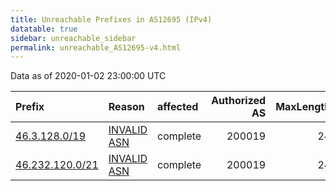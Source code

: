 ```yaml
---
title: Unreachable Prefixes in AS12695 (IPv4)
datatable: true
sidebar: unreachable_sidebar
permalink: unreachable_AS12695-v4.html
---
```


Data as of 2020-01-02 23:00:00 UTC


<div class="datatable-begin"></div>

| Prefix                                                   | Reason                                                                                                 | affected   |   Authorized AS |   MaxLength | Anchor                                         |   unreachable /24s |
|:---------------------------------------------------------|:-------------------------------------------------------------------------------------------------------|:-----------|----------------:|------------:|:-----------------------------------------------|-------------------:|
| [46.3.128.0/19](https://stat.ripe.net/46.3.128.0/19)     | [INVALID ASN](https://rpki-validator.ripe.net/announcement-preview?asn=AS12695&prefix=46.3.128.0/19)   | complete   |          200019 |          24 | [RIPE](unreachable_RIPE_NCC_RPKI_Root-v4.html) |                 32 |
| [46.232.120.0/21](https://stat.ripe.net/46.232.120.0/21) | [INVALID ASN](https://rpki-validator.ripe.net/announcement-preview?asn=AS12695&prefix=46.232.120.0/21) | complete   |          200019 |          24 | [RIPE](unreachable_RIPE_NCC_RPKI_Root-v4.html) |                  8 |

<div class="datatable-end"></div>
